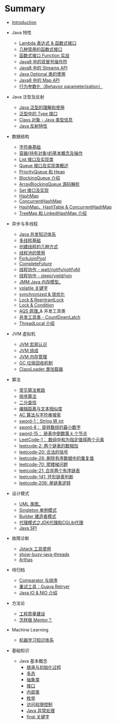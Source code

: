 # Summary

- [Introduction](README.md)

- Java 特性

  - [Lambda 表达式 & 函数式接口](jdk/lambda_expression.md)
  - [几种常用的函数式接口](jdk/interface_function_commons.md)
  - [函数式接口 Function 实战](jdk/interface_function_practise.md)
  - [Java8 中的双冒号操作符](jdk/double_colon_operator.md)
  - [Java8 中的 Streams API](jdk/streams_api.md)
  - [Java Optional 类的使用](jdk/optional.md)
  - [Java8 中的 Map API](jdk/map_api.md)
  - [行为参数化（Behavior parameterization）](jdk/behavior_parameterization.md)

- Java 泛型及反射

  - [Java 泛型的理解和使用](basic/generics.md)
  - [泛型中的 Type 接口](basic/type.md)
  - [Class 对象 - Java 类型信息](jvm/java-reflection-class.md)
  - [Java 反射特性](jvm/java-reflection.md)

- 数据结构

  - [字符串基础](data-types/string.md)
  - [容器(持有对象)的基本概念及操作](data-types/collection.md)
  - [List 接口及实现类](data-types/list-interface.md)
  - [Queue 接口及实现类概述](data-types/queue-interface.md)
  - [PriorityQueue 和 Heap](data-types/PriorityQueue.md)
  - [BlockingQueue 介绍](data-types/BlockingQueue.md)
  - [ArrayBlockingQueue 源码解析](data-types/ArrayBlockingQueue.md)
  - [Set 接口及实现](data-types/set-interface.md)
  - [HashMap](data-types/HashMap.md)
  - [ConcurrentHashMap](data-types/ConcurrentHashMap.md)
  - [HashMap、HashTable & ConcurrentHashMap](data-types/HashMap-Hashtable-CocurrentHashMap.md)
  - [TreeMap 和 LinkedHashMap 介绍](data-types/TreeMap-LinkedHashMap.md)

- 异步与多线程

  - [Java 并发知识体系](juc/juc-1-ecosystem.md)
  - [多线程基础](juc/juc-2-basic.md)
  - [创建线程的几种方式](juc/juc-3-thread-creation.md)
  - [线程池的使用](juc/juc-4-threadpool.md)
  - [ForkJoinPool](juc/juc-forkjoinpool.md)
  - [CompleteFuture](juc/completefuture.md)
  - [线程协作 - wait/notify/notifyAll](juc/juc-5-thread-collaboration.md)
  - [线程协作 - sleep/yield/join](juc/juc-sleep-yield-join.md)
  - [JMM Java 内存模型_](juc/juc-6-jmm.md)
  - [volatile 关键字](juc/juc-7-volatile.md)
  - [synchronized & 锁优化](juc/juc-8-synchronized.md)
  - [Lock & ReentrantLock](juc/juc-9-lock.md)
  - [Lock & Condition](juc/lock-condition.md)
  - [AQS 原理_](juc/juc-10-AQS.md)& 并发工具类
  - [并发工具类 - CountDownLatch](juc/juc-11-tools.md)
  - [ThreadLocal 介绍](juc/juc-threadlocal.md)

- JVM 虚拟机

  - [JVM 宏观认识](jvm/jvm-introduction.md)
  - [JVM 组成](jvm/jvm-components.md)
  - [JVM 内存管理](jvm/jvm-memory-management.md)
  - [GC 垃圾回收机制](jvm/jvm-gc.md)
  - [ClassLoader 类加载器](jvm/classloader.md)

- 算法

  - [常见算法套路](algorithm/algorithm-summary.md)
  - [排序算法](algorithm/sort.md)
  - [二分查找](algorithm/binary-search.md)
  - [编辑距离与文本相似度](algorithm/edit-distance.md)
  - [AC 算法与字符串搜索](algorithm/3-aho-corasick.md)
  - [sword-1：String 转 int](algorithm/sword-1-str2int.md)
  - [sword-8： 旋转数组的最小数字](algorithm/sword-8-binary-search.md)
  - [sword-15： 链表中倒数第 k 个节点](algorithm/sword-15-kth-element.md)
  - [LeetCode-1： 数组中和为指定值得两个元素](algorithm/leetcode-1-twosum.md)
  - [leetcode-2: 两个链表的数相加](algorithm/leetcode-2-add-two-numbers.md)
  - [leetcode-20: 合法的括号](algorithm/leetcode-20-valid-parentheses.md)
  - [leetcode-26: 删除有序数据中的重复值](algorithm/leetcode-26-rm-duplicates-from-sorted-array.md)
  - [leetcode-70: 爬楼梯问题](algorithm/leetcode-70-climb-stairs.md)
  - [leetcode-21: 合并两个有序链表](algorithm/leetcode-21-merge-two-sorted-lists.md)
  - [leetcode-141: 环形链表判断](algorithm/leetcode-141-list-cycle.md)
  - [leetcode-206: 单链表逆转](algorithm/leetcode-206-list-reverse.md)

- 设计模式

  - [UML 类图_](design/0-uml.md)
  - [Singleton 单例模式](design/1-singleton.md)
  - [Builder 建造者模式](design/2-builder.md)
  - [代理模式之JDK代理和CGLib代理](basic/JDK代理及CGLib代理.md)
  - [Java SPI](design/java-spi.md)

- 故障诊断
  - [Jstack 工具使用](debug/jstack.md)
  - [show-busy-java-threads](debug/show-busy-java-threads.md)
  - [Arthas](debug/arthas.md)


- 待归档

  <!-- - [fastjson 泛型的反序列化](tools/fastjson-deserilize.md) -->
  - [Comparator 与排序](tools/comparator-sort.md)
  - [重试工具：Guava Retryer](tools/guava-retryer.md)
  - [Java IO & NIO 介绍](basic/java-bio-nio-aio.md)

- 方法论

  - [工程质量建设](methodology/software-quality.md)
  - [怎样做 Mentor？](methodology/mentor.md)

- Machine Learning

  - [机器学习知识体系](ai/knownadge-system.md)

- 基础知识
  - Java 基本概念
    - [继承与初始化过程](basic/初始化和类的加载.md)
    - [多态](basic/多态.md)
    - [抽象类](basic/抽象类.md)
    - [接口](basic/接口.md)
    - [内部类](basic/inner-class.md)
    - [枚举](basic/enum.md)
    - [访问权限控制](basic/访问权限控制.md)
    - [Java 异常处理](basic/异常处理.md)
    - [final 关键字](basic/final.md)
